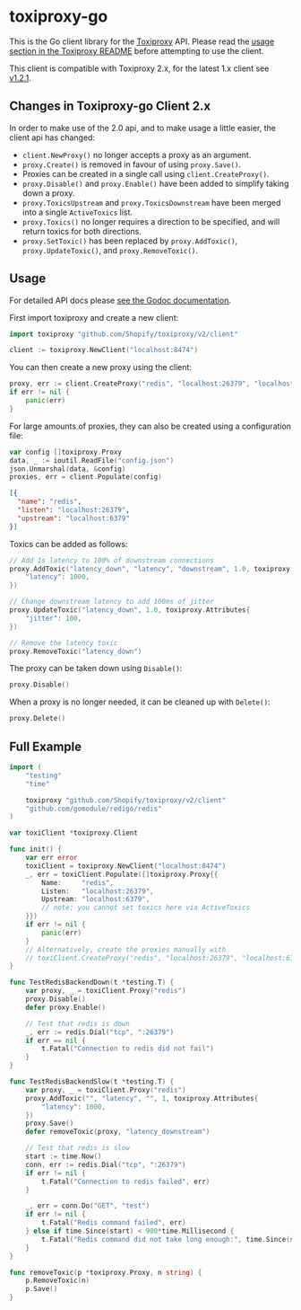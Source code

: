 # toxiproxy-go

This is the Go client library for the
[Toxiproxy](https://github.com/shopify/toxiproxy) API. Please read the [usage
section in the Toxiproxy README](https://github.com/shopify/toxiproxy#usage)
before attempting to use the client.

This client is compatible with Toxiproxy 2.x, for the latest 1.x client see
[v1.2.1](https://github.com/Shopify/toxiproxy/tree/v1.2.1/client).

## Changes in Toxiproxy-go Client 2.x

In order to make use of the 2.0 api, and to make usage a little easier, the
client api has changed:

 - `client.NewProxy()` no longer accepts a proxy as an argument.
 - `proxy.Create()` is removed in favour of using `proxy.Save()`.
 - Proxies can be created in a single call using `client.CreateProxy()`.
 - `proxy.Disable()` and `proxy.Enable()` have been added to simplify taking
    down a proxy.
 - `proxy.ToxicsUpstream` and `proxy.ToxicsDownstream` have been merged into a
    single `ActiveToxics` list.
 - `proxy.Toxics()` no longer requires a direction to be specified, and will
    return toxics for both directions.
 - `proxy.SetToxic()` has been replaced by `proxy.AddToxic()`,
   `proxy.UpdateToxic()`, and `proxy.RemoveToxic()`.

## Usage

For detailed API docs please [see the Godoc
documentation](http://godoc.org/github.com/Shopify/toxiproxy/client).

First import toxiproxy and create a new client:
```go
import toxiproxy "github.com/Shopify/toxiproxy/v2/client"

client := toxiproxy.NewClient("localhost:8474")
```

You can then create a new proxy using the client:
```go
proxy, err := client.CreateProxy("redis", "localhost:26379", "localhost:6379")
if err != nil {
    panic(err)
}
```

For large amounts of proxies, they can also be created using a configuration file:
```go
var config []toxiproxy.Proxy
data, _ := ioutil.ReadFile("config.json")
json.Unmarshal(data, &config)
proxies, err = client.Populate(config)
```
```json
[{
  "name": "redis",
  "listen": "localhost:26379",
  "upstream": "localhost:6379"
}]
```

Toxics can be added as follows:
```go
// Add 1s latency to 100% of downstream connections
proxy.AddToxic("latency_down", "latency", "downstream", 1.0, toxiproxy.Attributes{
    "latency": 1000,
})

// Change downstream latency to add 100ms of jitter
proxy.UpdateToxic("latency_down", 1.0, toxiproxy.Attributes{
    "jitter": 100,
})

// Remove the latency toxic
proxy.RemoveToxic("latency_down")
```


The proxy can be taken down using `Disable()`:
```go
proxy.Disable()
```

When a proxy is no longer needed, it can be cleaned up with `Delete()`:
```go
proxy.Delete()
```

## Full Example

```go
import (
    "testing"
    "time"

    toxiproxy "github.com/Shopify/toxiproxy/v2/client"
    "github.com/gomodule/redigo/redis"
)

var toxiClient *toxiproxy.Client

func init() {
    var err error
    toxiClient = toxiproxy.NewClient("localhost:8474")
    _, err = toxiClient.Populate([]toxiproxy.Proxy{{
        Name:     "redis",
        Listen:   "localhost:26379",
        Upstream: "localhost:6379",
        // note: you cannot set toxics here via ActiveToxics
    }})
    if err != nil {
        panic(err)
    }
    // Alternatively, create the proxies manually with
    // toxiClient.CreateProxy("redis", "localhost:26379", "localhost:6379")
}

func TestRedisBackendDown(t *testing.T) {
    var proxy, _ = toxiClient.Proxy("redis")
    proxy.Disable()
    defer proxy.Enable()

    // Test that redis is down
    _, err := redis.Dial("tcp", ":26379")
    if err == nil {
        t.Fatal("Connection to redis did not fail")
    }
}

func TestRedisBackendSlow(t *testing.T) {
    var proxy, _ = toxiClient.Proxy("redis")
    proxy.AddToxic("", "latency", "", 1, toxiproxy.Attributes{
        "latency": 1000,
    })
    proxy.Save()
    defer removeToxic(proxy, "latency_downstream")

    // Test that redis is slow
    start := time.Now()
    conn, err := redis.Dial("tcp", ":26379")
    if err != nil {
        t.Fatal("Connection to redis failed", err)
    }

    _, err = conn.Do("GET", "test")
    if err != nil {
        t.Fatal("Redis command failed", err)
    } else if time.Since(start) < 900*time.Millisecond {
        t.Fatal("Redis command did not take long enough:", time.Since(start))
    }
}

func removeToxic(p *toxiproxy.Proxy, n string) {
    p.RemoveToxic(n)
    p.Save()
}
```
